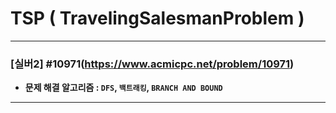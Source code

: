 # TSP ( TravelingSalesmanProblem )

---

### [실버2] #10971(https://www.acmicpc.net/problem/10971)

* **문제 해결 알고리즘 : ```DFS```, ```백트래킹```, ```BRANCH AND BOUND```**

---
